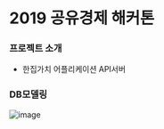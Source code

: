 # 2019 공유경제 해커톤

### 프로젝트 소개
* 한집가치 어플리케이션 API서버

### DB모델링  
![image](https://user-images.githubusercontent.com/25604495/55398678-1ea9cf80-5584-11e9-8df5-444bddda734f.png)  


